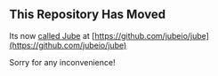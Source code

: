 ## This Repository Has Moved

Its now [called Jube](https://github.com/jubeio/jube) at [https://github.com/jubeio/jube](https://github.com/jubeio/jube)

Sorry for any inconvenience!